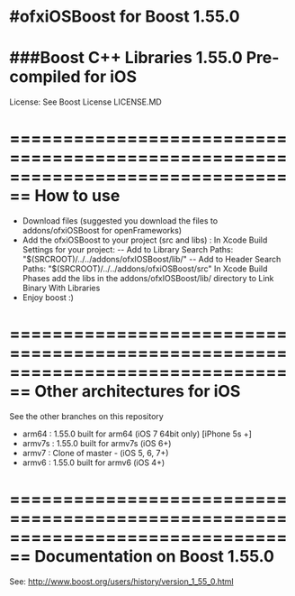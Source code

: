 #ofxiOSBoost for Boost 1.55.0
============

###Boost C++ Libraries 1.55.0 Pre-compiled for iOS
================================================================================
License: See Boost License LICENSE.MD

================================================================================
How to use
================================================================================
- Download files (suggested you download the files to addons/ofxiOSBoost for openFrameworks)
- Add the ofxiOSBoost to your project (src and libs) :
In Xcode Build Settings for your project:
-- Add to Library Search Paths: "$(SRCROOT)/../../addons/ofxIOSBoost/lib/"
-- Add to Header Search Paths: "$(SRCROOT)/../../addons/ofxiOSBoost/src"
In Xcode Build Phases add the libs in the addons/ofxIOSBoost/lib/ directory to Link Binary With Libraries
- Enjoy boost :)

================================================================================
Other architectures for iOS
================================================================================
See the other branches on this repository
- arm64 : 1.55.0 built for arm64 (iOS 7 64bit only) [iPhone 5s +]
- armv7s : 1.55.0 built for armv7s (iOS 6+)
- armv7 : Clone of master - (iOS 5, 6, 7+)
- armv6 : 1.55.0 built for armv6 (iOS 4+)

================================================================================
Documentation on Boost 1.55.0
================================================================================

See: http://www.boost.org/users/history/version_1_55_0.html
